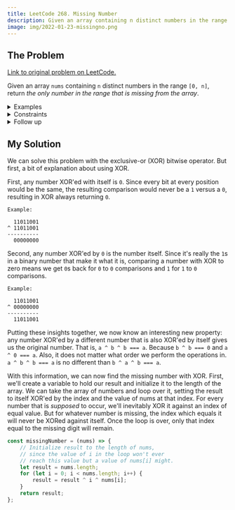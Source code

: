 ```yaml
---
title: LeetCode 268. Missing Number
description: Given an array containing n distinct numbers in the range [0, n], return the only number in the range that is missing from the array.
image: img/2022-01-23-missingno.png
---
```


## The Problem

[Link to original problem on LeetCode.](https://leetcode.com/problems/missing-number/)

Given an array `nums` containing `n` distinct numbers in the range `[0, n]`, return _the only number in the range that is missing from the array_.

<details>
<summary>Examples</summary>

Example 1:

```
Input: nums = [3,0,1]
Output: 2
Explanation: n = 3 since there are 3 numbers, so all numbers are in the range [0,3]. 2 is the missing number in the range since it does not appear in nums.
```

Example 2:
```
Input: nums = [0,1]
Output: 2
Explanation: n = 2 since there are 2 numbers, so all numbers are in the range [0,2]. 2 is the missing number in the range since it does not appear in nums.
```

Example 3:
```
Input: nums = [9,6,4,2,3,5,7,0,1]
Output: 8
Explanation: n = 9 since there are 9 numbers, so all numbers are in the range [0,9]. 8 is the missing number in the range since it does not appear in nums.
```
</details>

<details>
<summary>Constraints</summary>

- `n` $=$ `nums.length`
- 1 $\le$ `n` $\le$ 10<sup>4</sup>
- 0 $\le$ `nums[i]` $\le$ `n`
- All the numbers of `nums` are **unique**.
</details>

<details>
<summary>Follow up</summary>

Could you implement a solution using only $O(1)$ extra space complexity and $O(n)$ runtime complexity?
</details>

## My Solution

We can solve this problem with the exclusive-or (XOR) bitwise operator. But first, a bit of explanation about using XOR.

First, any number XOR'ed with itself is `0`. Since every bit at every position would be the same, the resulting comparison would never be a `1` versus a `0`, resulting in XOR always returning `0`.

```
Example:

  11011001
^ 11011001
----------
  00000000
```

Second, any number XOR'ed by `0` is the number itself. Since it's really the `1`s in a binary number that make it what it is, comparing a number with XOR to zero means we get `0`s back for `0` to `0` comparisons and `1` for `1` to `0` comparisons.

```
Example:

  11011001
^ 00000000
----------
  11011001
```

Putting these insights together, we now know an interesting new property: any number XOR'ed by a different number that is also XOR'ed by itself gives us the original number. That is, `a ^ b ^ b === a`. Because `b ^ b === 0` and `a ^ 0 === a`. Also, it does not matter what order we perform the operations in. `a ^ b ^ b === a` is no different than `b ^ a ^ b === a`.

With this information, we can now find the missing number with XOR. First, we'll create a variable to hold our result and initialize it to the length of the array. We can take the array of numbers and loop over it, setting the result to itself XOR'ed by the index and the value of nums at that index. For every number that is _supposed_ to occur, we'll inevitably XOR it against an index of equal value. But for whatever number is missing, the index which equals it will never be XORed against itself. Once the loop is over, only that index equal to the missing digit will remain.

```javascript
const missingNumber = (nums) => {
	// Initialize result to the length of nums,
	// since the value of i in the loop won't ever
	// reach this value but a value of nums[i] might.
	let result = nums.length;
	for (let i = 0; i < nums.length; i++) {
		result = result ^ i ^ nums[i];
	}
	return result;
};
```